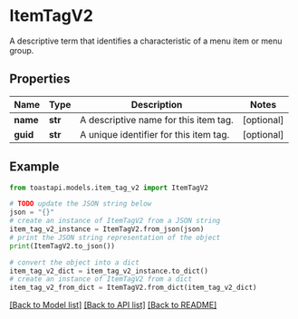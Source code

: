 # ItemTagV2

A descriptive term that identifies a characteristic of a menu item or menu group.

## Properties

Name | Type | Description | Notes
------------ | ------------- | ------------- | -------------
**name** | **str** | A descriptive name for this item tag. | [optional] 
**guid** | **str** | A unique identifier for this item tag. | [optional] 

## Example

```python
from toastapi.models.item_tag_v2 import ItemTagV2

# TODO update the JSON string below
json = "{}"
# create an instance of ItemTagV2 from a JSON string
item_tag_v2_instance = ItemTagV2.from_json(json)
# print the JSON string representation of the object
print(ItemTagV2.to_json())

# convert the object into a dict
item_tag_v2_dict = item_tag_v2_instance.to_dict()
# create an instance of ItemTagV2 from a dict
item_tag_v2_from_dict = ItemTagV2.from_dict(item_tag_v2_dict)
```
[[Back to Model list]](../README.md#documentation-for-models) [[Back to API list]](../README.md#documentation-for-api-endpoints) [[Back to README]](../README.md)


